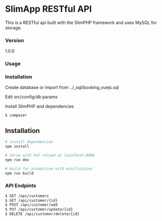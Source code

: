 # SlimApp RESTful API

This is a RESTful api built with the SlimPHP framework and uses MySQL for storage.

### Version
1.0.0

### Usage


### Installation

Create database or import from ../_sql/booking_vuejs.sql

Edit src/config/db params

Install SlimPHP and dependencies

```sh
$ composer
```


## Installation

```sh
# install dependencies
npm install

# serve with hot reload at localhost:8080
npm run dev

# build for production with minification
npm run build
```


### API Endpints
```sh
$ GET /api/customers
$ GET /api/customer/{id}
$ POST /api/customer/add
$ PUT /api/customer/update/{id}
$ DELETE /api/customer/delete/{id}
```


